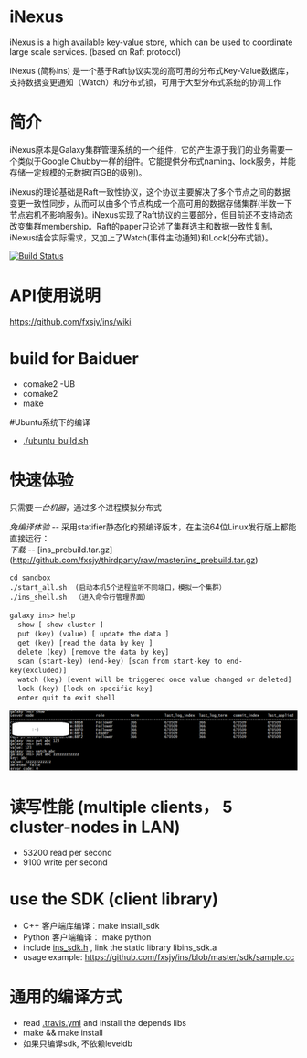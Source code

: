 # iNexus
iNexus is a high available key-value store, which can be used to coordinate large scale services. (based on Raft protocol)


iNexus (简称ins) 是一个基于Raft协议实现的高可用的分布式Key-Value数据库，支持数据变更通知（Watch）和分布式锁，可用于大型分布式系统的协调工作

# 简介
iNexus原本是Galaxy集群管理系统的一个组件，它的产生源于我们的业务需要一个类似于Google Chubby一样的组件。它能提供分布式naming、lock服务，并能存储一定规模的元数据(百GB的级别)。

iNexus的理论基础是Raft一致性协议，这个协议主要解决了多个节点之间的数据变更一致性同步，从而可以由多个节点构成一个高可用的数据存储集群(半数一下节点宕机不影响服务)。iNexus实现了Raft协议的主要部分，但目前还不支持动态改变集群membership。Raft的paper只论述了集群选主和数据一致性复制，iNexus结合实际需求，又加上了Watch(事件主动通知)和Lock(分布式锁)。


[![Build Status](https://travis-ci.org/baidu/ins.svg?branch=master)](https://travis-ci.org/baidu/ins)

# API使用说明
https://github.com/fxsjy/ins/wiki

# build for Baiduer
* comake2 -UB
* comake2
* make

#Ubuntu系统下的编译
* [./ubuntu_build.sh ](https://github.com/fxsjy/ins/blob/master/ubuntu_build.sh)

# 快速体验
  只需要*一台机器*，通过多个进程模拟分布式	
  
  *免编译体验* -- 采用statifier静态化的预编译版本，在主流64位Linux发行版上都能直接运行：	
  *下载* -- [ins_prebuild.tar.gz] (http://github.com/fxsjy/thirdparty/raw/master/ins_prebuild.tar.gz)		
	
	cd sandbox
	./start_all.sh  (启动本机5个进程监听不同端口，模拟一个集群）
	./ins_shell.sh  （进入命令行管理界面）
		
	galaxy ins> help
	  show [ show cluster ]
	  put (key) (value) [ update the data ] 
	  get (key) [read the data by key ]
	  delete (key) [remove the data by key]
	  scan (start-key) (end-key) [scan from start-key to end-key(excluded)]
	  watch (key) [event will be triggered once value changed or deleted]
	  lock (key) [lock on specific key]
	  enter quit to exit shell
  ![Screenshot](https://raw.githubusercontent.com/fxsjy/thirdparty/master/ins_screen_shot.png)
  
# 读写性能 (multiple clients， 5 cluster-nodes in LAN)
* 53200 read per second
* 9100 write per second

# use the SDK (client library)
* C++ 客户端库编译：make install_sdk
* Python 客户端编译： make python
* include [ins_sdk.h](https://github.com/fxsjy/ins/blob/master/sdk/ins_sdk.h) , link the static library libins_sdk.a
* usage example: https://github.com/fxsjy/ins/blob/master/sdk/sample.cc


# 通用的编译方式
* read [.travis.yml](https://github.com/baidu/ins/blob/master/.travis.yml) and install the depends libs
* make && make install
* 如果只编译sdk, 不依赖leveldb


